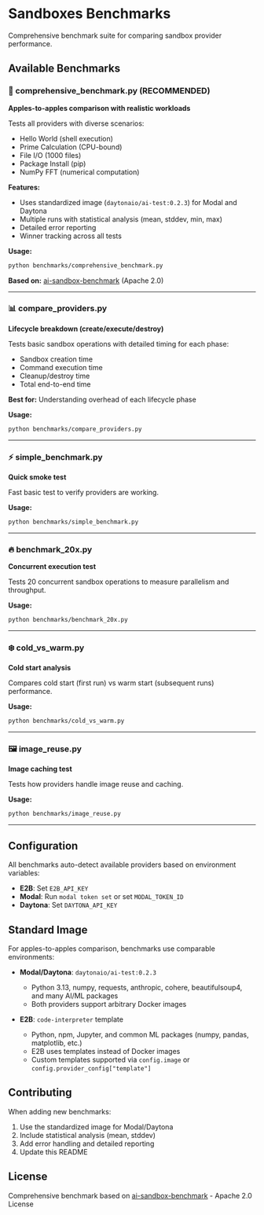 # Sandboxes Benchmarks

Comprehensive benchmark suite for comparing sandbox provider performance.

## Available Benchmarks

### 🎯 comprehensive_benchmark.py (RECOMMENDED)
**Apples-to-apples comparison with realistic workloads**

Tests all providers with diverse scenarios:
- Hello World (shell execution)
- Prime Calculation (CPU-bound)
- File I/O (1000 files)
- Package Install (pip)
- NumPy FFT (numerical computation)

**Features:**
- Uses standardized image (`daytonaio/ai-test:0.2.3`) for Modal and Daytona
- Multiple runs with statistical analysis (mean, stddev, min, max)
- Detailed error reporting
- Winner tracking across all tests

**Usage:**
```bash
python benchmarks/comprehensive_benchmark.py
```

**Based on:** [ai-sandbox-benchmark](https://github.com/nibzard/ai-sandbox-benchmark) (Apache 2.0)

---

### 📊 compare_providers.py
**Lifecycle breakdown (create/execute/destroy)**

Tests basic sandbox operations with detailed timing for each phase:
- Sandbox creation time
- Command execution time
- Cleanup/destroy time
- Total end-to-end time

**Best for:** Understanding overhead of each lifecycle phase

**Usage:**
```bash
python benchmarks/compare_providers.py
```

---

### ⚡ simple_benchmark.py
**Quick smoke test**

Fast basic test to verify providers are working.

**Usage:**
```bash
python benchmarks/simple_benchmark.py
```

---

### 🔥 benchmark_20x.py
**Concurrent execution test**

Tests 20 concurrent sandbox operations to measure parallelism and throughput.

**Usage:**
```bash
python benchmarks/benchmark_20x.py
```

---

### ❄️ cold_vs_warm.py
**Cold start analysis**

Compares cold start (first run) vs warm start (subsequent runs) performance.

**Usage:**
```bash
python benchmarks/cold_vs_warm.py
```

---

### 🖼️ image_reuse.py
**Image caching test**

Tests how providers handle image reuse and caching.

**Usage:**
```bash
python benchmarks/image_reuse.py
```

---

## Configuration

All benchmarks auto-detect available providers based on environment variables:

- **E2B**: Set `E2B_API_KEY`
- **Modal**: Run `modal token set` or set `MODAL_TOKEN_ID`
- **Daytona**: Set `DAYTONA_API_KEY`

## Standard Image

For apples-to-apples comparison, benchmarks use comparable environments:

- **Modal/Daytona**: `daytonaio/ai-test:0.2.3`
  - Python 3.13, numpy, requests, anthropic, cohere, beautifulsoup4, and many AI/ML packages
  - Both providers support arbitrary Docker images

- **E2B**: `code-interpreter` template
  - Python, npm, Jupyter, and common ML packages (numpy, pandas, matplotlib, etc.)
  - E2B uses templates instead of Docker images
  - Custom templates supported via `config.image` or `config.provider_config["template"]`

## Contributing

When adding new benchmarks:
1. Use the standardized image for Modal/Daytona
2. Include statistical analysis (mean, stddev)
3. Add error handling and detailed reporting
4. Update this README

## License

Comprehensive benchmark based on [ai-sandbox-benchmark](https://github.com/nibzard/ai-sandbox-benchmark) - Apache 2.0 License

